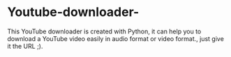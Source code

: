 # Youtube-downloader-
This YouTube downloader is created with Python, it can help you to download a YouTube video easily in audio format or video format., just give it the URL ;).
